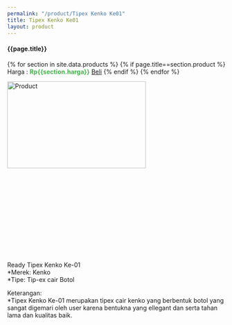 ```yaml
---
permalink: "/product/Tipex Kenko Ke01"
title: Tipex Kenko Ke01
layout: product
---
```


#### {{page.title}}

{% for section in site.data.products %}
	{% if page.title==section.product %}
Harga : <span style="color:#42b549">**Rp{{section.harga}}**</span>  <a class="btn btn-success" href="http://api.whatsapp.com/send?phone={{site.whatsapp}}&text=kak saya mau beli {{page.title}} 1 buah %0A harga%3A {{section.harga}} %0A harga%3A {{section.harga}} bayarnya di kampus ia kak %3A)" style="width:100px;">Beli</a>
	{% endif %}
{% endfor %}

<image src="{{site.baseurl}}/img/Tipex Kenko Ke01.jpg" alt="Product" width="80%" height="50%" style="max-width:400px;max-height:400px"/>

Ready Tipex Kenko Ke-01  
*Merek: Kenko  
*Tipe: Tip-ex cair Botol  
  
Keterangan:  
*Tipex Kenko Ke-01 merupakan tipex cair kenko yang berbentuk botol yang sangat digemari oleh user karena bentukna yang ellegant dan serta tahan lama dan kualitas baik.